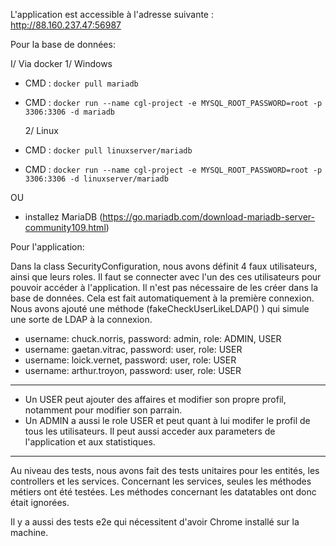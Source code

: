 L'application est accessible à l'adresse suivante : http://88.160.237.47:56987

Pour la base de données:

I/ Via docker
  1/ Windows
- CMD : ``docker pull mariadb``
- CMD : ``docker run --name cgl-project -e MYSQL_ROOT_PASSWORD=root -p 3306:3306 -d mariadb``

  2/ Linux
- CMD : ``docker pull linuxserver/mariadb``
- CMD : ``docker run --name cgl-project -e MYSQL_ROOT_PASSWORD=root -p 3306:3306 -d linuxserver/mariadb``

OU

- installez MariaDB (https://go.mariadb.com/download-mariadb-server-community109.html)


Pour l'application:

Dans la class SecurityConfiguration, nous avons définit 4 faux utilisateurs, ainsi que leurs roles.
Il faut se connecter avec l'un des ces utilisateurs pour pouvoir accéder à l'application.
Il n'est pas nécessaire de les créer dans la base de données. Cela est fait automatiquement à la première connexion.
Nous avons ajouté une méthode (fakeCheckUserLikeLDAP() ) qui simule une sorte de LDAP à la connexion.

- username: chuck.norris, password: admin, role: ADMIN, USER
- username: gaetan.vitrac, password: user, role: USER
- username: loick.vernet, password: user, role: USER
- username: arthur.troyon, password: user, role: USER

----------------------

- Un USER peut ajouter des affaires et modifier son propre profil, notamment pour modifier son parrain.
- Un ADMIN a aussi le role USER et peut quant à lui modifer le profil de tous les utilisateurs. Il peut aussi acceder
  aux parameters de l'application et aux statistiques.

----------------------

Au niveau des tests, nous avons fait des tests unitaires pour les entités, les controllers et les services.
Concernant les services, seules les méthodes métiers ont été testées.
Les méthodes concernant les datatables ont donc était ignorées.

Il y a aussi des tests e2e qui nécessitent d'avoir Chrome installé sur la machine.